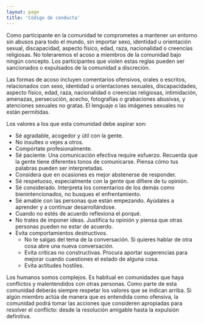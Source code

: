 ```yaml
---
layout: page
title: 'Código de conducta'
---
```


Como participante en la comunidad te comprometes a mantener un entorno sin abusos para todo el mundo, sin importar sexo, identidad u orientación sexual, discapacidad, aspecto físico, edad, raza, nacionalidad o creencias religiosas. No toleraremos el acoso a miembros de la comunidad bajo ningún concepto. Los participantes que violen estas reglas pueden ser sancionados o expulsados de la comunidad a discreción.

Las formas de acoso incluyen comentarios ofensivos, orales o escritos, relacionados con sexo, identidad u orientaciones sexuales, discapacidades, aspecto físico, edad, raza, nacionalidad o creencias religiosas, intimidación, amenazas, persecución, acecho, fotografías o grabaciones abusivas, y atenciones sexuales no gratas. El lenguaje o las imágenes sexuales no están permitidas.

Los valores a los que esta comunidad debe aspirar son:

- Sé agradable, acogedor y útil con la gente.
- No insultes o vejes a otros.
- Compórtate profesionalmente.
- Sé paciente. Una comunicación efectiva require esfuerzo. Recuerda que la gente tiene diferentes tonos de comunicarse. Piensa cómo tus palabras pueden ser interpretadas.
- Considera que en ocasiones es mejor abstenerse de responder.
- Sé respetuoso, especialmente con la gente que difiere de tu opinión.
- Sé considerado. Interpreta los comentarios de los demás como bienintencionados, no busques el enfrentamiento.
- Sé amable con las personas que están empezando. Ayúdales a aprender y a continuar desarrollándose.
- Cuando no estés de acuerdo reflexiona el porqué.
- No trates de imponer ideas. Justifica tu opinión y piensa que otras personas pueden no estar de acuerdo.
- Evita comportamientos destructivos.
  - No te salgas del tema de la conversación. Si quieres hablar de otra cosa abre una nueva conversación.
  - Evita críticas no constructivas. Procura aportar sugerencias para mejorar cuando cuestiones el estado de alguna cosa.
  - Evita actitudes hostiles.

Los humanos somos complejos. Es habitual en comunidades que haya conflictos y malentendidos con otras personas. Como parte de esta comunidad deberás siempre respetar los valores que se indican arriba. Si algún miembro actúa de manera que es entendida como ofensiva, la comunidad podrá tomar las acciones que consideren apropiadas para resolver el conflicto: desde la resolución amigable hasta la expulsión definitiva.